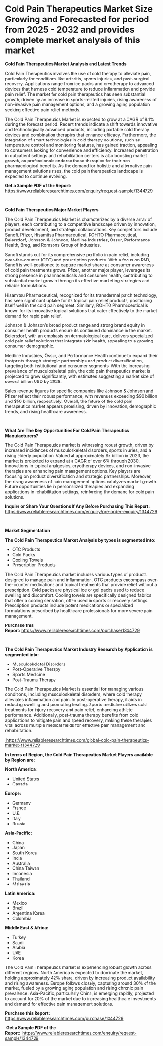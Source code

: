 <p><h1>Cold Pain Therapeutics Market Size Growing and Forecasted for period from 2025 - 2032 and provides complete market analysis of this market</h1></p><p><strong>Cold Pain Therapeutics Market Analysis and Latest Trends</strong></p>
<p><p>Cold Pain Therapeutics involves the use of cold therapy to alleviate pain, particularly for conditions like arthritis, sports injuries, and post-surgical recovery. Applications range from ice packs and cryotherapy to advanced devices that harness cold temperature to reduce inflammation and provide pain relief. The market for cold pain therapeutics has seen substantial growth, driven by an increase in sports-related injuries, rising awareness of non-invasive pain management options, and a growing aging population seeking effective pain relief methods.</p><p>The Cold Pain Therapeutics Market is expected to grow at a CAGR of 8.1% during the forecast period. Recent trends indicate a shift towards innovative and technologically advanced products, including portable cold therapy devices and combination therapies that enhance efficacy. Furthermore, the integration of smart technologies in cold therapy solutions, such as temperature control and monitoring features, has gained traction, appealing to consumers looking for convenience and efficiency. Increased penetration in outpatient settings and rehabilitation centers is also boosting market growth, as professionals endorse these therapies for their non-pharmacological benefits. As the demand for holistic and alternative pain management solutions rises, the cold pain therapeutics landscape is expected to continue evolving.</p></p>
<p><strong>Get a Sample PDF of the Report:&nbsp;</strong> <a href="https://www.reliableresearchtimes.com/enquiry/request-sample/1344729?utm_campaign=2233&utm_medium=2&utm_source=Github&utm_content=ia&utm_term=14042025&utm_id=cold-pain-therapeutics">https://www.reliableresearchtimes.com/enquiry/request-sample/1344729</a></p>
<p>&nbsp;</p>
<p><strong>Cold Pain Therapeutics Major Market Players</strong></p>
<p><p>The Cold Pain Therapeutics Market is characterized by a diverse array of players, each contributing to a competitive landscape driven by innovation, product development, and strategic collaborations. Key competitors include Sanofi, Pfizer, Hisamitsu Pharmaceutical, ROHTO Pharmaceutical, Beiersdorf, Johnson & Johnson, Medline Industries, Össur, Performance Health, Breg, and Romsons Group of Industries.</p><p>Sanofi stands out for its comprehensive portfolio in pain relief, including over-the-counter (OTC) and prescription products. With a focus on R&D, Sanofi is well-positioned to capture market share as consumer awareness of cold pain treatments grows. Pfizer, another major player, leverages its strong presence in pharmaceuticals and consumer health, contributing to substantial market growth through its effective marketing strategies and reliable formulations.</p><p>Hisamitsu Pharmaceutical, recognized for its transdermal patch technology, has seen significant uptake for its topical pain relief products, positioning itself well in the cold pain segment. Similarly, ROHTO Pharmaceutical is known for its innovative topical solutions that cater effectively to the market demand for rapid pain relief.</p><p>Johnson & Johnson’s broad product range and strong brand equity in consumer health products ensure its continued dominance in the market. Beiersdorf, with an emphasis on dermatological care, delivers specialized cold pain relief solutions that integrate skin health, appealing to a growing consumer demographic.</p><p>Medline Industries, Össur, and Performance Health continue to expand their footprints through strategic partnerships and product diversification, targeting both institutional and consumer segments. With the increasing prevalence of musculoskeletal pain, the cold pain therapeutics market is projected to grow significantly, with estimates suggesting a market size of several billion USD by 2028.</p><p>Sales revenue figures for specific companies like Johnson & Johnson and Pfizer reflect their robust performance, with revenues exceeding $90 billion and $50 billion, respectively. Overall, the future of the cold pain therapeutics market appears promising, driven by innovation, demographic trends, and rising healthcare awareness.</p></p>
<p>&nbsp;</p>
<p><strong>What Are The Key Opportunities For Cold Pain Therapeutics Manufacturers?</strong></p>
<p><p>The Cold Pain Therapeutics market is witnessing robust growth, driven by increased incidences of musculoskeletal disorders, sports injuries, and a rising elderly population. Valued at approximately $5 billion in 2023, the market is projected to expand at a CAGR of over 6% through 2030. Innovations in topical analgesics, cryotherapy devices, and non-invasive therapies are enhancing pain management options. Key players are focusing on product diversification and strategic partnerships. Moreover, the rising awareness of pain management options catalyzes market growth. Future opportunities lie in personalized therapies and expanding applications in rehabilitation settings, reinforcing the demand for cold pain solutions.</p></p>
<p><strong>Inquire or Share Your Questions If Any Before Purchasing This Report:</strong> <a href="https://www.reliableresearchtimes.com/enquiry/pre-order-enquiry/1344729?utm_campaign=2233&utm_medium=2&utm_source=Github&utm_content=ia&utm_term=14042025&utm_id=cold-pain-therapeutics">https://www.reliableresearchtimes.com/enquiry/pre-order-enquiry/1344729</a></p>
<p>&nbsp;</p>
<p><strong>Market Segmentation</strong></p>
<p><strong>The Cold Pain Therapeutics Market Analysis by types is segmented into:</strong></p>
<p><ul><li>OTC Products</li><li>Cold Packs</li><li>Cooling Towels</li><li>Prescription Products</li></ul></p>
<p><p>The Cold Pain Therapeutics market includes various types of products designed to manage pain and inflammation. OTC products encompass over-the-counter medications and topical treatments that provide relief without a prescription. Cold packs are physical ice or gel packs used to reduce swelling and discomfort. Cooling towels are specifically designed fabrics that offer a cooling sensation, often used in sports or recovery settings. Prescription products include potent medications or specialized formulations prescribed by healthcare professionals for more severe pain management.</p></p>
<p><strong>Purchase this Report:&nbsp;</strong><a href="https://www.reliableresearchtimes.com/purchase/1344729?utm_campaign=2233&utm_medium=2&utm_source=Github&utm_content=ia&utm_term=14042025&utm_id=cold-pain-therapeutics">https://www.reliableresearchtimes.com/purchase/1344729</a></p>
<p>&nbsp;</p>
<p><strong>The Cold Pain Therapeutics Market Industry Research by Application is segmented into:</strong></p>
<p><ul><li>Musculoskeletal Disorders</li><li>Post-Operative Therapy</li><li>Sports Medicine</li><li>Post-Trauma Therapy</li></ul></p>
<p><p>The Cold Pain Therapeutics Market is essential for managing various conditions, including musculoskeletal disorders, where cold therapy alleviates inflammation and pain. In post-operative therapy, it aids in reducing swelling and promoting healing. Sports medicine utilizes cold treatments for injury recovery and pain relief, enhancing athlete performance. Additionally, post-trauma therapy benefits from cold applications to mitigate pain and speed recovery, making these therapies vital across multiple medical fields for effective pain management and rehabilitation.</p></p>
<p><a href="https://www.reliableresearchtimes.com/global-cold-pain-therapeutics-market-r1344729?utm_campaign=2233&utm_medium=2&utm_source=Github&utm_content=ia&utm_term=14042025&utm_id=cold-pain-therapeutics">&nbsp;https://www.reliableresearchtimes.com/global-cold-pain-therapeutics-market-r1344729</a></p>
<p><strong>In terms of Region, the Cold Pain Therapeutics Market Players available by Region are:</strong></p>
<p>
    <p> <strong> North America: </strong>
        <ul>
            <li>United States</li>
            <li>Canada</li>
        </ul>
        </p> 
    <p> <strong> Europe: </strong>
        <ul>
            <li>Germany</li>
            <li>France</li>
            <li>U.K.</li>
            <li>Italy</li>
            <li>Russia</li>
        </ul>
        </p> 
    <p> <strong> Asia-Pacific: </strong>
        <ul>
            <li>China</li>
            <li>Japan</li>
            <li>South Korea</li>
            <li>India</li>
            <li>Australia</li>
            <li>China Taiwan</li>
            <li>Indonesia</li>
            <li>Thailand</li>
            <li>Malaysia</li>
        </ul>
        </p> 
    <p> <strong> Latin America: </strong>
        <ul>
            <li>Mexico</li>
            <li>Brazil</li>
            <li>Argentina Korea</li>
            <li>Colombia</li>
        </ul>
        </p> 
    <p> <strong> Middle East & Africa: </strong>
        <ul>
            <li>Turkey</li>
            <li>Saudi</li>
            <li>Arabia</li>
            <li>UAE</li>
            <li>Korea</li>
        </ul>
    </p>
    </p>
<p><p>The Cold Pain Therapeutics market is experiencing robust growth across different regions. North America is expected to dominate the market, holding approximately 42% share, driven by increasing product availability and rising awareness. Europe follows closely, capturing around 30% of the market, fueled by a growing aging population and rising chronic pain prevalence. Asia-Pacific, particularly China, is emerging rapidly, projected to account for 20% of the market due to increasing healthcare investments and demand for effective pain management solutions.</p></p>
<p><strong>Purchase this Report: </strong><a href="https://www.reliableresearchtimes.com/purchase/1344729?utm_campaign=2233&utm_medium=2&utm_source=Github&utm_content=ia&utm_term=14042025&utm_id=cold-pain-therapeutics">https://www.reliableresearchtimes.com/purchase/1344729</a></p>
<p>&nbsp;<strong>Get a Sample PDF of the Report:&nbsp;&nbsp;</strong><a href="https://www.reliableresearchtimes.com/enquiry/request-sample/1344729?utm_campaign=2233&utm_medium=2&utm_source=Github&utm_content=ia&utm_term=14042025&utm_id=cold-pain-therapeutics">https://www.reliableresearchtimes.com/enquiry/request-sample/1344729</a></p>
<p><strong></strong></p>
<p><p></p><p></p><p></p></p>